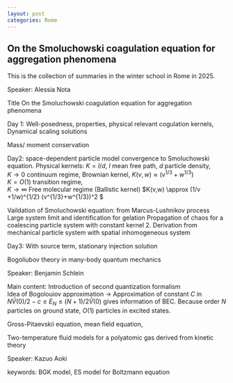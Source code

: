 ```yaml
---
layout: post
categories: Rome
---
```


## On the Smoluchowski coagulation equation for aggregation phenomena

This is the collection of summaries in the winter school in Rome in 2025.

Speaker: Alessia Nota

Title  On the Smoluchowski coagulation equation for aggregation phenomena

Day 1: Well-posedness, properties, physical relevant cogulation kernels, 
Dynamical scaling solutions

Mass/ moment conservation 

Day2: space-dependent particle model convergence to Smoluchowski equation. 
Physical kernels: $K=l/d$, $l$ mean free path, $d$ particle density,  
$K \to 0$  continuum regime, Brownian kernel, $K(v,w)\approx (v^{1/3}+ w^{1/3})$    
$K=O(1)$ transition regime,  
$K \to \infty$  Free molecular regime (Ballistic kernel) $K(v,w) \approx (1/v +1/w)^{1/2} (v^{1/3}+w^{1/3})^2 $

Vaildation of Smoluchowski equation: from Marcus-Lushnikov process
Large system limit and identification for gelation
Propagation of chaos for a coalescing particle system with constant kernel
2. Derivation from mechanical particle system with spatial inhomogeneous system

Day3: With source term, stationary injection solution

Bogoliubov theory in many-body quantum mechanics

Speaker: Benjamin Schlein

Main content: 
Introduction of second quantization formalism  
Idea of Bogolouiov approximation -> Approximation of constant $C$ in
$N\hat{V}(0)/2 -c \le E_N \le (N+1)/2 \hat{V}(0)$ gives information of BEC. Because order $N$ particles on ground state, $O(1)$ particles in  excited states.

Gross-Pitaevskii equation, mean field equation, 

Two-temperature fluid models for a polyatomic gas derived from kinetic theory

Speaker: Kazuo Aoki

keywords: BGK model, ES model for Boltzmann equation


